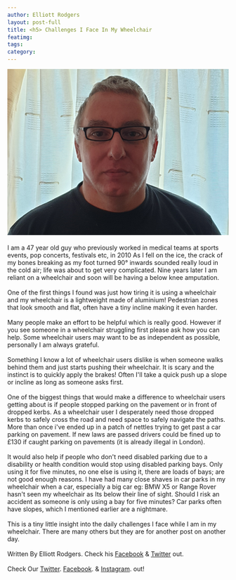 ```yaml
---
author: Elliott Rodgers
layout: post-full
title: <h5> Challenges I Face In My Wheelchair
featimg: 
tags: 
category: 
---
```

![](https://raw.githubusercontent.com/AwarenessOverload/AwarenessOverload/gh-pages/img/elliott-rodgers-2019-09.jpg)
<br/>
<br/>
I am a 47 year old guy who previously worked in medical teams at sports events, pop
concerts, festivals etc, in 2010 As I fell on the ice, the crack of my bones breaking as my foot turned 90° inwards sounded really loud in the cold air; life was about to get very complicated. Nine years later I am reliant on a wheelchair and soon will be having a below knee amputation.
<br/>
<br/>
One of the first things I found was just how tiring it is using a wheelchair and my
wheelchair is a lightweight made of aluminium! Pedestrian zones that look smooth and
flat, often have a tiny incline making it even harder.
<br/>
<br/>
Many people make an effort to be helpful which is really good. However if you see
someone in a wheelchair struggling first please ask how you can help. Some wheelchair
users may want to be as independent as possible, personally I am always grateful.
<br/>
<br/>
Something I know a lot of wheelchair users dislike is when someone walks behind them
and just starts pushing their wheelchair. It is scary and the instinct is to quickly apply the
brakes! Often I'll take a quick push up a slope or incline as long as someone asks first.
<br/>
<br/>
One of the biggest things that would make a difference to wheelchair users getting about
is if people stopped parking on the pavement or in front of dropped kerbs. As a wheelchair
user I desperately need those dropped kerbs to safely cross the road and need space to
safely navigate the paths. More than once i've ended up in a patch of nettles trying to get
past a car parking on pavement. If new laws are passed drivers could be fined up to £130
if caught parking on pavements (it is already illegal in London).
<br/>
<br/>
It would also help if people who don't need disabled parking due to a disability or health
condition would stop using disabled parking bays. Only using it for five minutes, no one
else is using it, there are loads of bays; are not good enough reasons. I have had many
close shaves in car parks in my wheelchair when a car, especially a big car eg: BMW X5 or
Range Rover hasn't seen my wheelchair as Its below their line of sight. Should I risk an
accident as someone is only using a bay for five minutes? Car parks often have slopes,
which I mentioned earlier are a nightmare.
<br/>
<br/>
This is a tiny little insight into the daily challenges I face while I am in my wheelchair. There
are many others but they are for another post on another day.
<br/>
<br/>
Written By Elliott Rodgers. Check his [Facebook](https://www.facebook.com/themadpoetuk) & [Twitter](https://twitter.com/madpoetuk) out.
<br/>
<br/>
Check Our [Twitter](https://twitter.com/AwarenessOver/). [Facebook](https://www.facebook.com/OfficialAwarenessOverload/). & [Instagram](https://www.instagram.com/awarenessoverload/). out!
